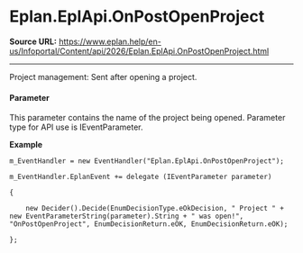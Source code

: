 # Eplan.EplApi.OnPostOpenProject

**Source URL:** https://www.eplan.help/en-us/Infoportal/Content/api/2026/Eplan.EplApi.OnPostOpenProject.html

---

Project management: Sent after opening a project.

#### **Parameter**

This parameter contains the name of the project being opened. Parameter type for API use is IEventParameter.

**Example**

```
m_EventHandler = new EventHandler("Eplan.EplApi.OnPostOpenProject");

m_EventHandler.EplanEvent += delegate (IEventParameter parameter)

{

    new Decider().Decide(EnumDecisionType.eOkDecision, " Project " + new EventParameterString(parameter).String + " was open!", "OnPostOpenProject", EnumDecisionReturn.eOK, EnumDecisionReturn.eOK);

};

```